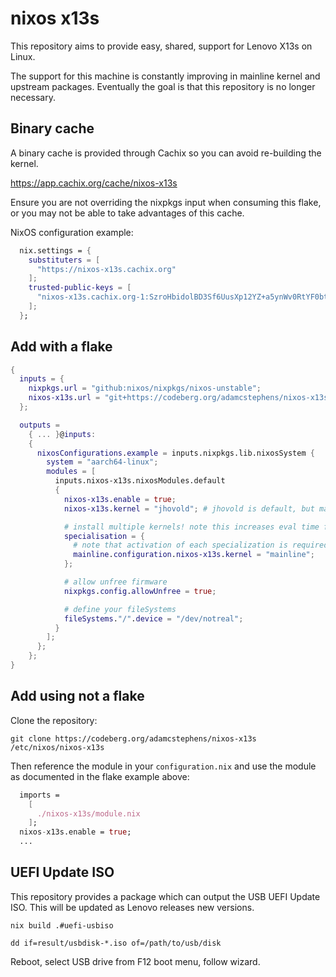 # nixos x13s

This repository aims to provide easy, shared, support for Lenovo X13s on Linux.

The support for this machine is constantly improving in mainline kernel and upstream packages. Eventually the goal is that this repository is no longer necessary.

## Binary cache

A binary cache is provided through Cachix so you can avoid re-building the kernel.

https://app.cachix.org/cache/nixos-x13s

Ensure you are not overriding the nixpkgs input when consuming this flake, or you may not be able to take advantages of this cache.

NixOS configuration example:

```nix
  nix.settings = {
    substituters = [
      "https://nixos-x13s.cachix.org"
    ];
    trusted-public-keys = [
      "nixos-x13s.cachix.org-1:SzroHbidolBD3Sf6UusXp12YZ+a5ynWv0RtYF0btFos="
    ];
  };
```

## Add with a flake

```nix
{
  inputs = {
    nixpkgs.url = "github:nixos/nixpkgs/nixos-unstable";
    nixos-x13s.url = "git+https://codeberg.org/adamcstephens/nixos-x13s";
  };

  outputs =
    { ... }@inputs:
    {
      nixosConfigurations.example = inputs.nixpkgs.lib.nixosSystem {
        system = "aarch64-linux";
        modules = [
          inputs.nixos-x13s.nixosModules.default
          {
            nixos-x13s.enable = true;
            nixos-x13s.kernel = "jhovold"; # jhovold is default, but mainline supported

            # install multiple kernels! note this increases eval time for each specialization
            specialisation = {
              # note that activation of each specialization is required to copy the dtb to the EFI, and thus boot
              mainline.configuration.nixos-x13s.kernel = "mainline";
            };

            # allow unfree firmware
            nixpkgs.config.allowUnfree = true;

            # define your fileSystems
            fileSystems."/".device = "/dev/notreal";
          }
        ];
      };
    };
}
```

## Add using not a flake

Clone the repository:

```
git clone https://codeberg.org/adamcstephens/nixos-x13s /etc/nixos/nixos-x13s
```

Then reference the module in your `configuration.nix` and use the module as documented in the flake example above:

```nix
  imports =
    [
      ./nixos-x13s/module.nix
    ];
  nixos-x13s.enable = true;
  ...
```

## UEFI Update ISO

This repository provides a package which can output the USB UEFI Update ISO. This will be updated as Lenovo releases new versions.

```
nix build .#uefi-usbiso

dd if=result/usbdisk-*.iso of=/path/to/usb/disk
```

Reboot, select USB drive from F12 boot menu, follow wizard.
